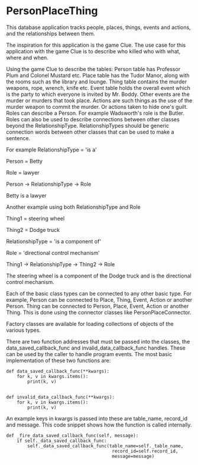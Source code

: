 # PersonPlaceThing
This database application tracks people, places, things, events and actions, and the relationships between them.

The inspiration for this application is the game Clue. 
The use case for this application with the game Clue is to describe who killed who with what, where and when.

Using the game Clue to describe the tables:
Person table has Professor Plum and Colonel Mustard etc.
Place table has the Tudor Manor, along with the rooms such as the library and lounge.
Thing table contains the murder weapons, rope, wrench, knife etc.
Event table holds the overall event which is the party to which everyone is invited by Mr. Boddy.
Other events are the murder or murders that took place.
Actions are such things as the use of the murder weapon to commit the murder. Or actions taken to hide one's guilt.
Roles can describe a Person. For example Wadsworth's role is the Butler. 
Roles can also be used to describe connections between other classes beyond the RelationshipType.
RelationshipTypes should be generic connection words between other classes that can be used to make a sentence.

For example RelationshipType = 'is a'

Person = Betty

Role = lawyer

Person -> RelationshipType -> Role

Betty is a lawyer


Another example using both RelationshipType and Role

Thing1 = steering wheel

Thing2 = Dodge truck

RelationshipType = 'is a component of'

Role = 'directional control mechanism'

Thing1 -> RelationshipType -> Thing2 -> Role

The steering wheel is a component of the Dodge truck and is the directional control mechanism.

Each of the basic class types can be connected to any other basic type.
For example, Person can be connected to Place, Thing, Event, Action or another Person.
Thing can be connected to Person, Place, Event, Action or another Thing.
This is done using the connector classes like PersonPlaceConnector.

Factory classes are available for loading collections of objects of the various types.

There are two function addresses that must be passed into the classes, 
the data_saved_callback_func and invalid_data_callback_func handles.
These can be used by the caller to handle program events.
The most basic implementation of these two functions are:

    def data_saved_callback_func(**kwargs):
        for k, v in kwargs.items():
            print(k, v)
    
    
    def invalid_data_callback_func(**kwargs):
        for k, v in kwargs.items():
            print(k, v)

An example keys in kwargs is passed into these are table_name, record_id and message.
This code snippet shows how the function is called internally.

    def _fire_data_saved_callback_func(self, message):
        if self._data_saved_callback_func:
            self._data_saved_callback_func(table_name=self._table_name,
                                            record_id=self.record_id,
                                            message=message)